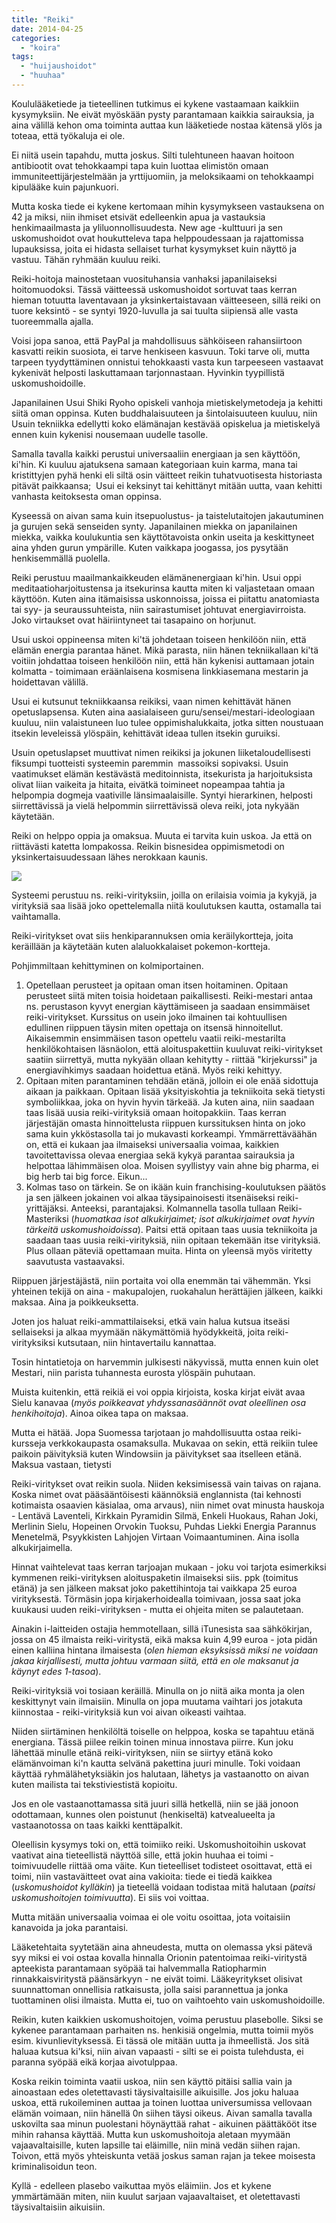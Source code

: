 ```yaml
---
title: "Reiki"
date: 2014-04-25
categories: 
  - "koira"
tags: 
  - "huijaushoidot"
  - "huuhaa"
---
```


Koululääketiede ja tieteellinen tutkimus ei kykene vastaamaan kaikkiin kysymyksiin. Ne eivät myöskään pysty parantamaan kaikkia sairauksia, ja aina välillä kehon oma toiminta auttaa kun lääketiede nostaa kätensä ylös ja toteaa, että työkaluja ei ole.

<!--more-->

Ei niitä usein tapahdu, mutta joskus. Silti tulehtuneen haavan hoitoon antibiootit ovat tehokkaampi tapa kuin luottaa elimistön omaan immuniteettijärjestelmään ja yrttijuomiin, ja meloksikaami on tehokkaampi kipulääke kuin pajunkuori.

Mutta koska tiede ei kykene kertomaan mihin kysymykseen vastauksena on 42 ja miksi, niin ihmiset etsivät edelleenkin apua ja vastauksia henkimaailmasta ja yliluonnollisuudesta. New age -kulttuuri ja sen uskomushoidot ovat houkutteleva tapa helppoudessaan ja rajattomissa lupauksissa, joita ei hidasta sellaiset turhat kysymykset kuin näyttö ja vastuu. Tähän ryhmään kuuluu reiki.

Reiki-hoitoja mainostetaan vuosituhansia vanhaksi japanilaiseksi hoitomuodoksi. Tässä väitteessä uskomushoidot sortuvat taas kerran hieman totuutta laventavaan ja yksinkertaistavaan väitteeseen, sillä reiki on tuore keksintö - se syntyi 1920-luvulla ja sai tuulta siipiensä alle vasta tuoreemmalla ajalla.

Voisi jopa sanoa, että PayPal ja mahdollisuus sähköiseen rahansiirtoon kasvatti reikin suosiota, ei tarve henkiseen kasvuun. Toki tarve oli, mutta tarpeen tyydyttäminen onnistui tehokkaasti vasta kun tarpeeseen vastaavat kykenivät helposti laskuttamaan tarjonnastaan. Hyvinkin tyypillistä uskomushoidoille.

Japanilainen Usui Shiki Ryoho opiskeli vanhoja mietiskelymetodeja ja kehitti siitä oman oppinsa. Kuten buddhalaisuuteen ja šintolaisuuteen kuuluu, niin Usuin tekniikka edellytti koko elämänajan kestävää opiskelua ja mietiskelyä ennen kuin kykenisi nousemaan uudelle tasolle.

Samalla tavalla kaikki perustui universaaliin energiaan ja sen käyttöön, ki'hin. Ki kuuluu ajatuksena samaan kategoriaan kuin karma, mana tai kristittyjen pyhä henki eli siltä osin väitteet reikin tuhatvuotisesta historiasta pitävät paikkaansa;  Usui ei keksinyt tai kehittänyt mitään uutta, vaan kehitti vanhasta keitoksesta oman oppinsa.

Kyseessä on aivan sama kuin itsepuolustus- ja taistelutaitojen jakautuminen ja gurujen sekä senseiden synty. Japanilainen miekka on japanilainen miekka, vaikka koulukuntia sen käyttötavoista onkin useita ja keskittyneet aina yhden gurun ympärille. Kuten vaikkapa joogassa, jos pysytään henkisemmällä puolella.

Reiki perustuu maailmankaikkeuden elämänenergiaan ki'hin. Usui oppi meditaatioharjoitustensa ja itsekurinsa kautta miten ki valjastetaan omaan käyttöön. Kuten aina itämaisissa uskonnoissa, joissa ei piitattu anatomiasta tai syy- ja seuraussuhteista, niin sairastumiset johtuvat energiavirroista. Joko virtaukset ovat häiriintyneet tai tasapaino on horjunut.

Usui uskoi oppineensa miten ki'tä johdetaan toiseen henkilöön niin, että elämän energia parantaa hänet. Mikä parasta, niin hänen tekniikallaan ki'tä voitiin johdattaa toiseen henkilöön niin, että hän kykenisi auttamaan jotain kolmatta - toimimaan eräänlaisena kosmisena linkkiasemana mestarin ja hoidettavan välillä.

Usui ei kutsunut tekniikkaansa reikiksi, vaan nimen kehittävät hänen opetuslapsensa. Kuten aina aasialaiseen guru/sensei/mestari-ideologiaan kuuluu, niin valaistuneen luo tulee oppimishalukkaita, jotka sitten noustuaan itsekin leveleissä ylöspäin, kehittävät ideaa tullen itsekin guruiksi.

Usuin opetuslapset muuttivat nimen reikiksi ja jokunen liiketaloudellisesti fiksumpi tuotteisti systeemin paremmin  massoiksi sopivaksi. Usuin vaatimukset elämän kestävästä meditoinnista, itsekurista ja harjoituksista olivat liian vaikeita ja hitaita, eivätkä toimineet nopeampaa tahtia ja helpompia dogmeja vaativille länsimaalaisille. Syntyi hierarkinen, helposti siirrettävissä ja vielä helpommin siirrettävissä oleva reiki, jota nykyään käytetään.

Reiki on helppo oppia ja omaksua. Muuta ei tarvita kuin uskoa. Ja että on riittävästi katetta lompakossa. Reikin bisnesidea oppimismetodi on yksinkertaisuudessaan lähes nerokkaan kaunis.

[![](images/reiki-e1565053114488.jpg)](https://www.katiska.eu/wp-content/uploads/2019/08/reiki-e1565053114488.jpg)

Systeemi perustuu ns. reiki-virityksiin, joilla on erilaisia voimia ja kykyjä, ja virityksiä saa lisää joko opettelemalla niitä koulutuksen kautta, ostamalla tai vaihtamalla.

Reiki-viritykset ovat siis henkiparannuksen omia keräilykortteja, joita keräillään ja käytetään kuten alaluokkalaiset pokemon-kortteja.

Pohjimmiltaan kehittyminen on kolmiportainen.

1. Opetellaan perusteet ja opitaan oman itsen hoitaminen. Opitaan perusteet siitä miten toisia hoidetaan paikallisesti. Reiki-mestari antaa ns. perustason kyvyt energian käyttämiseen ja saadaan ensimmäiset reiki-viritykset. Kurssitus on usein joko ilmainen tai kohtuullisen edullinen riippuen täysin miten opettaja on itsensä hinnoitellut. Aikaisemmin ensimmäisen tason opettelu vaatii reiki-mestarilta henkilökohtaisen läsnäolon, että aloituspakettiin kuuluvat reiki-viritykset saatiin siirrettyä, mutta nykyään ollaan kehitytty - riittää "kirjekurssi" ja energiavihkimys saadaan hoidettua etänä. Myös reiki kehittyy.
2. Opitaan miten parantaminen tehdään etänä, jolloin ei ole enää sidottuja aikaan ja paikkaan. Opitaan lisää yksityiskohtia ja tekniikoita sekä tietysti symboliikkaa, joka on hyvin hyvin tärkeää. Ja kuten aina, niin saadaan taas lisää uusia reiki-virityksiä omaan hoitopakkiin. Taas kerran järjestäjän omasta hinnoittelusta riippuen kurssituksen hinta on joko sama kuin ykköstasolla tai jo mukavasti korkeampi. Ymmärrettäväähän on, että ei kukaan jaa ilmaiseksi universaalia voimaa, kaikkien tavoitettavissa olevaa energiaa sekä kykyä parantaa sairauksia ja helpottaa lähimmäisen oloa. Moisen syyllistyy vain ahne big pharma, ei big herb tai big force. Eikun...
3. Kolmas taso on tärkein. Se on ikään kuin franchising-koulutuksen päätös ja sen jälkeen jokainen voi alkaa täysipainoisesti itsenäiseksi reiki-yrittäjäksi. Anteeksi, parantajaksi. Kolmannella tasolla tullaan Reiki-Masteriksi (_huomatkaa isot alkukirjaimet; isot alkukirjaimet ovat hyvin tärkeitä uskomushoidoissa_). Paitsi että opitaan taas uusia tekniikoita ja saadaan taas uusia reiki-virityksiä, niin opitaan tekemään itse virityksiä. Plus ollaan päteviä opettamaan muita. Hinta on yleensä myös viritetty saavutusta vastaavaksi.

Riippuen järjestäjästä, niin portaita voi olla enemmän tai vähemmän. Yksi yhteinen tekijä on aina - makupalojen, ruokahalun herättäjien jälkeen, kaikki maksaa. Aina ja poikkeuksetta.

Joten jos haluat reiki-ammattilaiseksi, etkä vain halua kutsua itseäsi sellaiseksi ja alkaa myymään näkymättömiä hyödykkeitä, joita reiki-virityksiksi kutsutaan, niin hintavertailu kannattaa.

Tosin hintatietoja on harvemmin julkisesti näkyvissä, mutta ennen kuin olet Mestari, niin parista tuhannesta eurosta ylöspäin puhutaan.

Muista kuitenkin, että reikiä ei voi oppia kirjoista, koska kirjat eivät avaa Sielu kanavaa (_myös poikkeavat yhdyssanasäännöt ovat oleellinen osa henkihoitoja_). Ainoa oikea tapa on maksaa.

Mutta ei hätää. Jopa Suomessa tarjotaan jo mahdollisuutta ostaa reiki-kursseja verkkokaupasta osamaksulla. Mukavaa on sekin, että reikiin tulee paikoin päivityksiä kuten Windowsiin ja päivitykset saa itselleen etänä. Maksua vastaan, tietysti

Reiki-viritykset ovat reikin suola. Niiden keksimisessä vain taivas on rajana. Koska nimet ovat pääsääntöisesti käännöksiä englannista (tai kehnosti kotimaista osaavien käsialaa, oma arvaus), niin nimet ovat minusta hauskoja - Lentävä Laventeli, Kirkkain Pyramidin Silmä, Enkeli Huokaus, Rahan Joki, Merlinin Sielu, Hopeinen Orvokin Tuoksu, Puhdas Liekki Energia Parannus Menetelmä, Psyykkisten Lahjojen Virtaan Voimaantuminen. Aina isolla alkukirjaimella.

Hinnat vaihtelevat taas kerran tarjoajan mukaan - joku voi tarjota esimerkiksi kymmenen reiki-virityksen aloituspaketin ilmaiseksi siis. ppk (toimitus etänä) ja sen jälkeen maksat joko pakettihintoja tai vaikkapa 25 euroa virityksestä. Törmäsin jopa kirjakerhoidealla toimivaan, jossa saat joka kuukausi uuden reiki-virityksen - mutta ei ohjeita miten se palautetaan.

Ainakin i-laitteiden ostajia hemmotellaan, sillä iTunesista saa sähkökirjan, jossa on 45 ilmaista reiki-viritystä, eikä maksa kuin 4,99 euroa - jota pidän einen kalliina hintana ilmaisesta (_olen hieman eksyksissä miksi ne voidaan jakaa kirjallisesti, mutta johtuu varmaan siitä, että en ole maksanut ja käynyt edes 1-tasoa_).

Reiki-virityksiä voi tosiaan keräillä. Minulla on jo niitä aika monta ja olen keskittynyt vain ilmaisiin. Minulla on jopa muutama vaihtari jos jotakuta kiinnostaa - reiki-virityksiä kun voi aivan oikeasti vaihtaa.

Niiden siirtäminen henkilöltä toiselle on helppoa, koska se tapahtuu etänä energiana. Tässä piilee reikin toinen minua innostava piirre. Kun joku lähettää minulle etänä reiki-virityksen, niin se siirtyy etänä koko elämänvoiman ki'n kautta selvänä pakettina juuri minulle. Toki voidaan käyttää ryhmälähetyksiäkin jos halutaan, lähetys ja vastaanotto on aivan kuten mailista tai tekstiviestistä kopioitu.

Jos en ole vastaanottamassa sitä juuri sillä hetkellä, niin se jää jonoon odottamaan, kunnes olen poistunut (henkiseltä) katvealueelta ja vastaanotossa on taas kaikki kenttäpalkit.

Oleellisin kysymys toki on, että toimiiko reiki. Uskomushoitoihin uskovat vaativat aina tieteellistä näyttöä sille, että jokin huuhaa ei toimi - toimivuudelle riittää oma väite. Kun tieteelliset todisteet osoittavat, että ei toimi, niin vastaväitteet ovat aina vakioita: tiede ei tiedä kaikkea (_uskomushoidot kylläkin_) ja tieteellä voidaan todistaa mitä halutaan (_paitsi uskomushoitojen toimivuutta_). Ei siis voi voittaa.

Mutta mitään universaalia voimaa ei ole voitu osoittaa, jota voitaisiin kanavoida ja joka parantaisi.

Lääketehtaita syytetään aina ahneudesta, mutta on olemassa yksi pätevä syy miksi ei voi ostaa kovalla hinnalla Orionin patentoimaa reiki-viritystä apteekista parantamaan syöpää tai halvemmalla Ratiopharmin rinnakkaisviritystä päänsärkyyn - ne eivät toimi. Lääkeyritykset olisivat suunnattoman onnellisia ratkaisusta, jolla saisi parannettua ja jonka tuottaminen olisi ilmaista. Mutta ei, tuo on vaihtoehto vain uskomushoidoille.

Reikin, kuten kaikkien uskomushoitojen, voima perustuu plasebolle. Siksi se kykenee parantamaan parhaiten ns. henkisiä ongelmia, mutta toimii myös esim. kivunlievityksessä. Ei tässä ole mitään uutta ja ihmeellistä. Jos sitä haluaa kutsua ki'ksi, niin aivan vapaasti - silti se ei poista tulehdusta, ei paranna syöpää eikä korjaa aivotulppaa.

Koska reikin toiminta vaatii uskoa, niin sen käyttö pitäisi sallia vain ja ainoastaan edes oletettavasti täysivaltaisille aikuisille. Jos joku haluaa uskoa, että rukoileminen auttaa ja toinen luottaa universumissa vellovaan elämän voimaan, niin hänellä 0n siihen täysi oikeus. Aivan samalla tavalla uskovilta saa minun puolestani höynäyttää rahat - aikuinen päättäkööt itse mihin rahansa käyttää. Mutta kun uskomushoitoja aletaan myymään vajaavaltaisille, kuten lapsille tai eläimille, niin minä vedän siihen rajan. Toivon, että myös yhteiskunta vetää joskus saman rajan ja tekee moisesta kriminalisoidun teon.

Kyllä - edelleen plasebo vaikuttaa myös eläimiin. Jos et kykene ymmärtämään miten, niin kuulut sarjaan vajaavaltaiset, et oletettavasti täysivaltaisiin aikuisiin.
